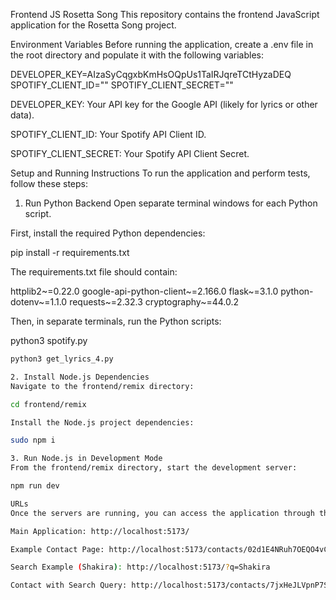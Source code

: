 Frontend JS Rosetta Song
This repository contains the frontend JavaScript application for the Rosetta Song project.

Environment Variables
Before running the application, create a .env file in the root directory and populate it with the following variables:

DEVELOPER_KEY=AIzaSyCqgxbKmHsOQpUs1TaIRJqreTCtHyzaDEQ
SPOTIFY_CLIENT_ID=""
SPOTIFY_CLIENT_SECRET=""

DEVELOPER_KEY: Your API key for the Google API (likely for lyrics or other data).

SPOTIFY_CLIENT_ID: Your Spotify API Client ID.

SPOTIFY_CLIENT_SECRET: Your Spotify API Client Secret.

Setup and Running Instructions
To run the application and perform tests, follow these steps:

1. Run Python Backend
Open separate terminal windows for each Python script.

First, install the required Python dependencies:

pip install -r requirements.txt

The requirements.txt file should contain:

httplib2~=0.22.0
google-api-python-client~=2.166.0
flask~=3.1.0
python-dotenv~=1.1.0
requests~=2.32.3
cryptography~=44.0.2

Then, in separate terminals, run the Python scripts:

python3 spotify.py
```bash
python3 get_lyrics_4.py

2. Install Node.js Dependencies
Navigate to the frontend/remix directory:

cd frontend/remix

Install the Node.js project dependencies:

sudo npm i

3. Run Node.js in Development Mode
From the frontend/remix directory, start the development server:

npm run dev

URLs
Once the servers are running, you can access the application through the following URLs in your browser:

Main Application: http://localhost:5173/

Example Contact Page: http://localhost:5173/contacts/02d1E4NRuh7OEQO4vCb9PD

Search Example (Shakira): http://localhost:5173/?q=Shakira

Contact with Search Query: http://localhost:5173/contacts/7jxHeJLVpnP7S08JFF4GBi?q=Shakira

